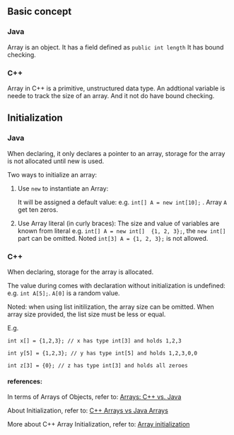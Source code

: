 

## Basic concept
### Java
Array is an object.
It has a field defined as `public int length`
It has bound checking.


### C++
Array in C++ is a primitive, unstructured data type.
An addtional variable is neede to track the size of an array.
And it not do have bound checking.

## Initialization
### Java
When declaring, it only declares a pointer to an array, storage for the array is not allocated until new is used.

Two ways to initialize an array:
1.  Use `new` to instantiate an Array:

    It will be assigned a default value: e.g. `int[] A = new int[10];` . Array `A` get ten zeros.

2.  Use Array literal (in curly braces):
    The size and value of variables are known from literal
    e.g. `int[] A = new int[]  {1, 2, 3};`, the `new int[]` part can be omitted.
Noted `int[3] A = {1, 2, 3};` is not allowed.


### C++
When declaring, storage for the array is allocated.

The value during comes with declaration without initialization is undefined: e.g. `int A[5];`. `A[0]` is a random value.

Noted: when using list initilization, the array size can be omitted. When array size provided, the list size must be less or equal.

E.g.

`int x[] = {1,2,3}; // x has type int[3] and holds 1,2,3`

`int y[5] = {1,2,3}; // y has type int[5] and holds 1,2,3,0,0`

`int z[3] = {0}; // z has type int[3] and holds all zeroes`


#### references:

In terms of Arrays of Objects, refer to: [Arrays: C++ vs. Java](http://pages.cs.wisc.edu/~hasti/cs368/JavaTutorial/NOTES/Java_vs.html)

About Initialization, refer to: [C++ Arrays vs Java Arrays](http://pages.cs.wisc.edu/~hasti/cs368/JavaTutorial/NOTES/Java_vs.html#arrays)

More about C++ Array Initialization, refer to: [Array initialization](https://en.cppreference.com/w/c/language/array_initialization)

